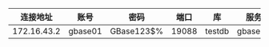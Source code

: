 | 连接地址        | 账号 | 密码           | 端口   | 库       |服务
|-------------|----|--------------|------|---------|---------|
| 172.16.43.2 | gbase01 | GBase123$% | 19088 | testdb |gbase01
